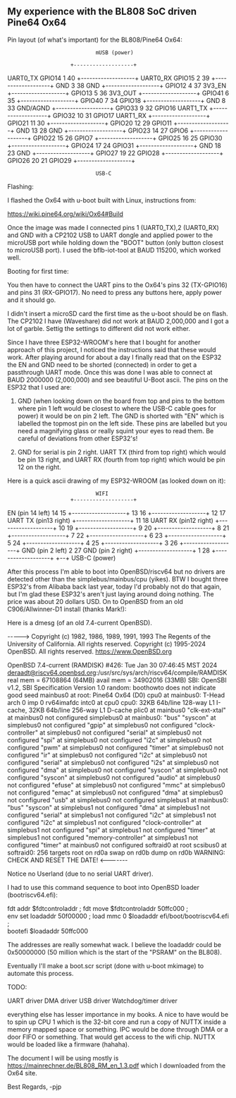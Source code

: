 My experience with the BL808 SoC driven Pine64 Ox64
---------------------------------------------------


Pin layout (of what's important) for the BL808/Pine64 Ox64:

                                mUSB (power)

                        +-------------------+
UART0_TX        GPIO14  1                  40
                        +-------------------+
UART0_RX        GPIO15  2                  39
                        +-------------------+
GND                     3                  38                   GND
                        +-------------------+
GPIO12                  4                  37                   3V3_EN
                        +-------------------+
GPIO13                  5                  36                   3V3_OUT
                        +-------------------+
GPIO41                  6                  35
                        +-------------------+
GPIO40                  7                  34   GPIO18
                        +-------------------+
GND                     8                  33                   GND/AGND
                        +-------------------+
GPIO33                  9                  32   GPIO16          UART1_TX
                        +-------------------+
GPIO32                  10                 31   GPIO17          UART1_RX
                        +-------------------+
GPIO21                  11                 30
                        +-------------------+
GPIO20                  12                 29   GPIO11
                        +-------------------+
GND                     13                 28                   GND
                        +-------------------+
GPIO23                  14                 27   GPIO6
                        +-------------------+
GPIO22                  15                 26   GPIO7
                        +-------------------+
GPIO25                  16                 25   GPIO30
                        +-------------------+
GPIO24                  17                 24   GPIO31
                        +-------------------+
GND                     18                 23                   GND
                        +-------------------+
GPIO27                  19                 22   GPIO28
                        +-------------------+
GPIO26                  20                 21   GPIO29
                        +-------------------+

                                USB-C


Flashing:

I flashed the Ox64 with u-boot built with Linux, instructions from:

https://wiki.pine64.org/wiki/Ox64#Build

 Once the image was made I connected pins 1 (UART0_TX),2 (UART0_RX) and GND with 
a CP2102 USB to UART dongle and applied power to the microUSB port while 
holding down the "BOOT" button (only button closest to microUSB port).
I used the bflb-iot-tool at BAUD 115200, which worked well.

Booting for first time:

You then have to connect the UART pins to the Ox64's pins 32 (TX-GPIO16)
and pins 31 (RX-GPIO17).  No need to press any buttons here, apply power
and it should go.

I didn't insert a microSD card the first time as the u-boot should be on
flash.  The CP2102 I have (Waveshare) did not work at BAUD 2,000,000 and I
got a lot of garble.  Settig the settings to different did not work either.

Since I have three ESP32-WROOM's here that I bought for another approach of
this project, I noticed the instructions said that these would work.  After
playing around for about a day I finally read that on the ESP32 the EN and
GND need to be shorted (connected) in order to get a passthrough UART mode.
Once this was done I was able to connect at BAUD 2000000 (2,000,000) and
see beautiful U-Boot ascii.  The pins on the ESP32 that I used are:

  1. GND (when looking down on the board from top and pins to the bottom where
pin 1 left would be closest to where the USB-C cable goes for power) it would 
be on pin 2 left.  The GND is shorted with "EN" which is labelled the topmost
pin on the left side.  These pins are labelled but you need a magnifying glass
or really squint your eyes to read them.  Be careful of deviations from other
ESP32's!

2. GND for serial is pin 2 right.  UART TX (third from top right) which would
be pin 13 right, and UART RX (fourth from top right) which would be pin 12 on
the right.

Here is a quick ascii drawing of my ESP32-WROOM (as looked down on it):
                                         
                                WIFI
                        +-------------------+
EN (pin 14 left)        14                 15
                        +-------------------+
                        13                 16
                        +-------------------+
                        12                 17           UART TX (pin13 right)
                        +-------------------+
                        11                 18           UART RX (pin12 right)
                        +-------------------+
                        10                 19
                        +-------------------+
                        9                  20
                        +-------------------+
                        8                  21
                        +-------------------+
                        7                  22
                        +-------------------+
                        6                  23
                        +-------------------+
                        5                  24
                        +-------------------+
                        4                  25
                        +-------------------+
                        3                  26
                        +-------------------+
GND (pin 2 left)        2                  27           GND (pin 2 right)
                        +-------------------+
                        1                  28
                        +-------------------+
                                +--+
                             USB-C (power)

After this process I'm able to boot into OpenBSD/riscv64 but no drivers are
detected other than the simplebus/mainbus/cpu (yikes).  BTW I bought three
ESP32's from Alibaba back last year, today I'd probably not do that again,
but I'm glad these ESP32's aren't just laying around doing nothing.  The
price was about 20 dollars USD.
On to OpenBSD from an old C906/Allwinner-D1 install (thanks Mark!):

Here is a dmesg (of an old 7.4-current OpenBSD).

----->
Copyright (c) 1982, 1986, 1989, 1991, 1993
        The Regents of the University of California.  All rights reserved.
Copyright (c) 1995-2024 OpenBSD. All rights reserved.  https://www.OpenBSD.org

OpenBSD 7.4-current (RAMDISK) #426: Tue Jan 30 07:46:45 MST 2024
    deraadt@riscv64.openbsd.org:/usr/src/sys/arch/riscv64/compile/RAMDISK
real mem  = 67108864 (64MB)
avail mem = 34902016 (33MB)
SBI: OpenSBI v1.2, SBI Specification Version 1.0
random: boothowto does not indicate good seed
mainbus0 at root: Pine64 Ox64 (D0)
cpu0 at mainbus0: T-Head arch 0 imp 0 rv64imafdc
intc0 at cpu0
cpu0: 32KB 64b/line 128-way L1 I-cache, 32KB 64b/line 256-way L1 D-cache
plic0 at mainbus0
"clk-ext-xtal" at mainbus0 not configured
simplebus0 at mainbus0: "bus"
"syscon" at simplebus0 not configured
"gpip" at simplebus0 not configured
"clock-controller" at simplebus0 not configured
"serial" at simplebus0 not configured
"spi" at simplebus0 not configured
"i2c" at simplebus0 not configured
"pwm" at simplebus0 not configured
"timer" at simplebus0 not configured
"ir" at simplebus0 not configured
"i2c" at simplebus0 not configured
"serial" at simplebus0 not configured
"i2s" at simplebus0 not configured
"dma" at simplebus0 not configured
"syscon" at simplebus0 not configured
"syscon" at simplebus0 not configured
"audio" at simplebus0 not configured
"efuse" at simplebus0 not configured
"mmc" at simplebus0 not configured
"emac" at simplebus0 not configured
"dma" at simplebus0 not configured
"usb" at simplebus0 not configured
 simplebus1 at mainbus0: "bus"
"syscon" at simplebus1 not configured
"dma" at simplebus1 not configured
"serial" at simplebus1 not configured
"i2c" at simplebus1 not configured
"i2c" at simplebus1 not configured
"clock-controller" at simplebus1 not configured
"spi" at simplebus1 not configured
"timer" at simplebus1 not configured
"memory-controller" at simplebus1 not configured
"timer" at mainbus0 not configured
softraid0 at root
scsibus0 at softraid0: 256 targets
root on rd0a swap on rd0b dump on rd0b
WARNING: CHECK AND RESET THE DATE!
<-------

Notice no Userland (due to no serial UART driver).

I had to use this command sequence to boot into OpenBSD loader (bootriscv64.efi):

fdt addr $fdtcontroladdr ; fdt move $fdtcontroladdr 50ffc000 ;  \
env set loadaddr 50f00000 ; load mmc 0 $loadaddr efi/boot/bootriscv64.efi ; \
bootefi $loadaddr 50ffc000

The addresses are really somewhat wack.  I believe the loadaddr could be
0x50000000 (50 million which is the start of the "PSRAM" on the BL808).

Eventually I'll make a boot.scr script (done with u-boot mkimage) to automate
this process.


TODO:

UART driver
DMA driver
USB driver
Watchdog/timer driver

everything else has lesser importance in my books.  A nice to have would
be to spin up CPU 1 which is the 32-bit core and run a copy of NUTTX inside
a memory mapped space or something.  IPC would be done through DMA or a
door FIFO or something.  That would get access to the wifi chip.  NUTTX would
be loaded like a firmware (hahaha).

The document I will be using mostly is 
https://mainrechner.de/BL808_RM_en_1.3.pdf which I downloaded from the
Ox64 site.

Best Regards,
-pjp
